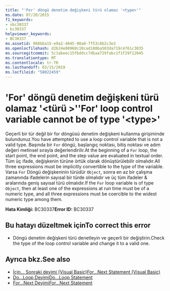 ```yaml
---
title: "'For' döngü denetim değişkeni türü olamaz '<type>'"
ms.date: 07/20/2015
f1_keywords:
- vbc30337
- bc30337
helpviewer_keywords:
- BC30337
ms.assetid: 988bba15-e9a2-4045-98a0-7f53c8b2c3e3
ms.openlocfilehash: d2b24e08960c10cad180ba503da719c4761c3035
ms.sourcegitcommit: 5c1abeec15fbddcc7dbaa729fabc1f1f29f12045
ms.translationtype: MT
ms.contentlocale: tr-TR
ms.lasthandoff: 03/15/2019
ms.locfileid: "58022459"
---
```

# <a name="for-loop-control-variable-cannot-be-of-type-type"></a><span data-ttu-id="13a3f-102">'For' döngü denetim değişkeni türü olamaz '\<türü >'</span><span class="sxs-lookup"><span data-stu-id="13a3f-102">'For' loop control variable cannot be of type '\<type>'</span></span>
<span data-ttu-id="13a3f-103">Geçerli bir tür değil bir for döngüsü denetim değişkeni kullanma girişiminde bulundunuz.</span><span class="sxs-lookup"><span data-stu-id="13a3f-103">You have attempted to use a loop control variable that is not a valid type.</span></span> <span data-ttu-id="13a3f-104">Başında bir `For` döngü, başlangıç noktası, bitiş noktası ve adım değeri metinsel sırayla değerlendirilir.</span><span class="sxs-lookup"><span data-stu-id="13a3f-104">At the beginning of a `For` loop, the start point, the end point, and the step value are evaluated in textual order.</span></span> <span data-ttu-id="13a3f-105">Tüm üç ifade, değişkenin türüne örtük olarak dönüştürülebilir olmalıdır.</span><span class="sxs-lookup"><span data-stu-id="13a3f-105">All three expressions must be implicitly convertible to the type of the variable.</span></span> <span data-ttu-id="13a3f-106">Varsa `For` Döngü değişkeninin türüdür `Object`, sonra en az bir çalışma zamanında ifadelerin sayısal bir türde olmalıdır ve üç tüm ifadeler & aralarında geniş sayısal türü olmalıdır.</span><span class="sxs-lookup"><span data-stu-id="13a3f-106">If the `For` loop variable is of type `Object`, then at least one of the expressions at run time must be of a numeric type, and all three expressions must be coercible to the widest numeric type among them.</span></span>  
  
 <span data-ttu-id="13a3f-107">**Hata Kimliği:** BC30337</span><span class="sxs-lookup"><span data-stu-id="13a3f-107">**Error ID:** BC30337</span></span>  
  
## <a name="to-correct-this-error"></a><span data-ttu-id="13a3f-108">Bu hatayı düzeltmek için</span><span class="sxs-lookup"><span data-stu-id="13a3f-108">To correct this error</span></span>  
  
-   <span data-ttu-id="13a3f-109">Döngü denetim değişkeni türü denetleyin ve geçerli bir değiştirin.</span><span class="sxs-lookup"><span data-stu-id="13a3f-109">Check the type of the loop control variable and change it to a valid one.</span></span>  
  
## <a name="see-also"></a><span data-ttu-id="13a3f-110">Ayrıca bkz.</span><span class="sxs-lookup"><span data-stu-id="13a3f-110">See also</span></span>

- [<span data-ttu-id="13a3f-111">İçin... Sonraki deyimi (Visual Basic)</span><span class="sxs-lookup"><span data-stu-id="13a3f-111">For...Next Statement (Visual Basic)</span></span>](../language-reference/statements/for-next-statement.md)
- [<span data-ttu-id="13a3f-112">Do...Loop Deyimi</span><span class="sxs-lookup"><span data-stu-id="13a3f-112">Do...Loop Statement</span></span>](../../visual-basic/language-reference/statements/do-loop-statement.md)
- [<span data-ttu-id="13a3f-113">For...Next Deyimi</span><span class="sxs-lookup"><span data-stu-id="13a3f-113">For...Next Statement</span></span>](../../visual-basic/language-reference/statements/for-next-statement.md)
